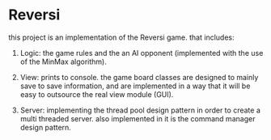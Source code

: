 # Reversi
this project is an implementation of the Reversi game. that includes:

1. Logic: the game rules and the an AI opponent (implemented with the use of the MinMax algorithm).

2. View: prints to console. the game board classes are designed to mainly save to save information, and are implemented in a way that it will be easy to outsource the real view module (GUI).

3. Server: implementing the thread pool design pattern in order to create a multi threaded server. also implemented in it is the command manager design pattern.
